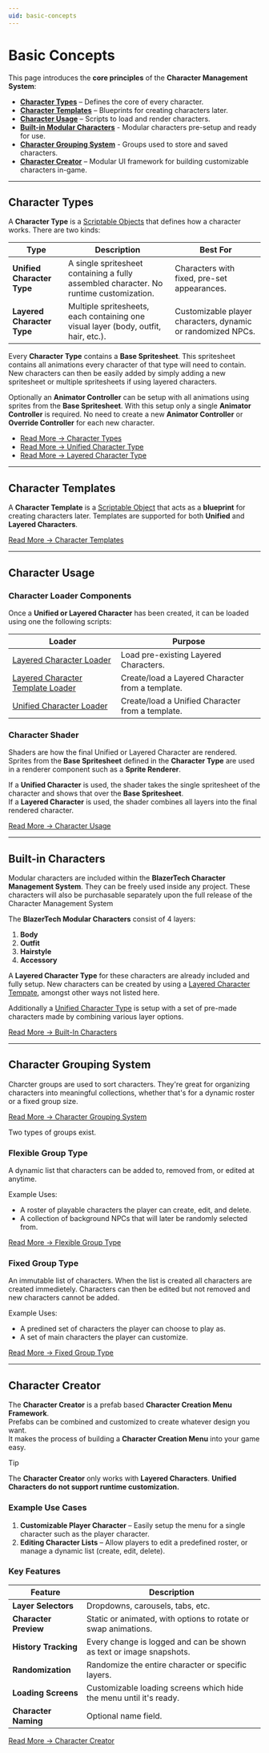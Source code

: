```yaml
---
uid: basic-concepts
---
```


# Basic Concepts

This page introduces the **core principles** of the **Character Management System**:  
- [**Character Types**](#character-types) – Defines the core of every character.  
- [**Character Templates**](#character-templates) – Blueprints for creating characters later.  
- [**Character Usage**](#character-usage) – Scripts to load and render characters.  
- [**Built-in Modular Characters**](#built-in-characters) - Modular characters pre-setup and ready for use.
- [**Character Grouping System**](#character-grouping-system) - Groups used to store and saved characters.
- [**Character Creator**](#character-creator) – Modular UI framework for building customizable characters in-game.  

---

## Character Types
A **Character Type** is a [Scriptable Objects](https://docs.unity3d.com/6000.0/Documentation/Manual/class-ScriptableObject.html) that defines how a character works. There are two kinds:

| Type                       | Description                                                                            | Best For                                                    |
| -------------------------- | -------------------------------------------------------------------------------------- | ----------------------------------------------------------- |
| **Unified Character Type** | A single spritesheet containing a fully assembled character. No runtime customization. | Characters with fixed, pre-set appearances.                 |
| **Layered Character Type** | Multiple spritesheets, each containing one visual layer (body, outfit, hair, etc.).    | Customizable player characters, dynamic or randomized NPCs. |

Every **Character Type** contains a **Base Spritesheet**. This spritesheet contains all animations every character of that type will need to contain.  
New characters can then be easily added by simply adding a new spritesheet or multiple spritesheets if using layered characters.

Optionally an **Animator Controller** can be setup with all animations using sprites from the **Base Spritesheet**. With this setup only a single **Animator Controller** is required. No need to create a new **Animator Controller** or **Override Controller** for each new character.

- [Read More → Character Types](xref:character-types)  
- [Read More → Unified Character Type](xref:unified-character-type)  
- [Read More → Layered Character Type](xref:layered-character-type)  

---

## Character Templates
A **Character Template** is a [Scriptable Object](https://docs.unity3d.com/6000.0/Documentation/Manual/class-ScriptableObject.html) that acts as a **blueprint** for creating characters later. Templates are supported for both **Unified** and **Layered Characters**.

[Read More → Character Templates](xref:character-templates)  

---

## Character Usage

### Character Loader Components
Once a **Unified or Layered Character** has been created, it can be loaded using one the following scripts:

| Loader                                                                                      | Purpose                                          |
| ------------------------------------------------------------------------------------------- | ------------------------------------------------ |
| [Layered Character Loader](xref:character-usage#layered-character-loader)                   | Load pre-existing Layered Characters.            |
| [Layered Character Template Loader](xref:character-usage#layered-character-template-loader) | Create/load a Layered Character from a template. |
| [Unified Character Loader](xref:character-usage#unified-character-loader)                   | Create/load a Unified Character from a template. |

### Character Shader
Shaders are how the final Unified or Layered Character are rendered. Sprites from the **Base Spritesheet** defined in the **Character Type** are used in a renderer component such as a **Sprite Renderer**.

If a **Unified Character** is used, the shader takes the single spritesheet of the character and shows that over the **Base Spritesheet**.  
If a **Layered Character** is used, the shader combines all layers into the final rendered character.  

[Read More → Character Usage](xref:character-usage)  

---

## Built-in Characters
Modular characters are included within the **BlazerTech Character Management System**.
They can be freely used inside any project. These characters will also be purchasable separately upon the full release of the Character Management System

The **BlazerTech Modular Characters** consist of 4 layers:
1. **Body**
2. **Outfit**
3. **Hairstyle**
4. **Accessory**

A **Layered Character Type** for these characters are already included and fully setup. New characters can be created by using a [Layered Character Tempate](xref:character-templates#layered-character-template), amongst other ways not listed here.

Additionally a [Unified Character Type](xref:unified-character-type) is setup with a set of pre-made characters made by combining various layer options.

[Read More → Built-In Characters](xref:built-in-characters)  

---

## Character Grouping System

Charcter groups are used to sort characters. They're great for organizing characters into meaningful collections, whether that's for a dynamic roster or a fixed group size.

[Read More → Character Grouping System](xref:character-grouping-system)  

Two types of groups exist.  

### Flexible Group Type
A dynamic list that characters can be added to, removed from, or edited at anytime.

Example Uses:
- A roster of playable characters the player can create, edit, and delete.  
- A collection of background NPCs that will later be randomly selected from.  

[Read More → Flexible Group Type](xref:character-grouping-system#flexible-group-type)  
### Fixed Group Type
An immutable list of characters. When the list is created all characters are created immedietely. Characters can then be edited but not removed and new characters cannot be added.

Example Uses:
- A predined set of characters the player can choose to play as.  
- A set of main characters the player can customize.  

[Read More → Fixed Group Type](xref:character-grouping-system#fixed-group-type)  

---

## Character Creator
The **Character Creator** is a prefab based **Character Creation Menu Framework**.  
Prefabs can be combined and customized to create whatever design you want.  
It makes the process of building a **Character Creation Menu** into your game easy.  

> [!TIP]  
> The **Character Creator** only works with **Layered Characters**. **Unified Characters do not support runtime customization.**

### Example Use Cases
1. **Customizable Player Character** – Easily setup the menu for a single character such as the player character. 
2. **Editing Character Lists** – Allow players to edit a predefined roster, or manage a dynamic list (create, edit, delete).  

### Key Features
| Feature               | Description                                                         |
| --------------------- | ------------------------------------------------------------------- |
| **Layer Selectors**   | Dropdowns, carousels, tabs, etc.                                    |
| **Character Preview** | Static or animated, with options to rotate or swap animations.      |
| **History Tracking**  | Every change is logged and can be shown as text or image snapshots. |
| **Randomization**     | Randomize the entire character or specific layers.                  |
| **Loading Screens**   | Customizable loading screens which hide the menu until it's ready.  |
| **Character Naming**  | Optional name field.                                                |

[Read More → Character Creator](xref:character-creator-overview)